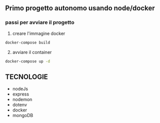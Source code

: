 ## Primo progetto autonomo usando node/docker 

### passi per avviare il progetto 
1. creare l'immagine docker
```bash
docker-compose build
```
2. avviare il container
```bash
docker-compose up -d
```

## TECNOLOGIE
- nodeJs
- express
- nodemon
- dotenv
- docker
- mongoDB